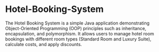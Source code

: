 # Hotel-Booking-System
The Hotel Booking System is a simple Java application demonstrating Object-Oriented Programming (OOP) principles such as inheritance, encapsulation, and polymorphism. It allows users to manage hotel room bookings with different room types (Standard Room and Luxury Suite), calculate costs, and apply discounts.
